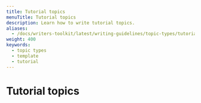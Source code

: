 ```yaml
---
title: Tutorial topics
menuTitle: Tutorial topics
description: Learn how to write tutorial topics.
aliases:
  - /docs/writers-toolkit/latest/writing-guidelines/topic-types/tutorial-topics
weight: 400
keywords:
  - topic types
  - template
  - tutorial
---
```


# Tutorial topics


